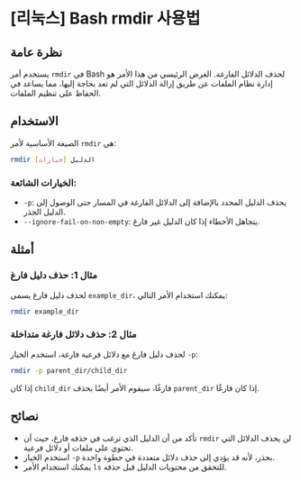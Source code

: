 # [리눅스] Bash rmdir 사용법

## نظرة عامة
يستخدم أمر `rmdir` في Bash لحذف الدلائل الفارغة. الغرض الرئيسي من هذا الأمر هو إدارة نظام الملفات عن طريق إزالة الدلائل التي لم تعد بحاجة إليها، مما يساعد في الحفاظ على تنظيم الملفات.

## الاستخدام
الصيغة الأساسية لأمر `rmdir` هي:

```bash
rmdir [خيارات] الدليل
```

### الخيارات الشائعة:
- `-p`: يحذف الدليل المحدد بالإضافة إلى الدلائل الفارغة في المسار حتى الوصول إلى الدليل الجذر.
- `--ignore-fail-on-non-empty`: يتجاهل الأخطاء إذا كان الدليل غير فارغ.

## أمثلة
### مثال 1: حذف دليل فارغ
لحذف دليل فارغ يسمى `example_dir`، يمكنك استخدام الأمر التالي:

```bash
rmdir example_dir
```

### مثال 2: حذف دلائل فارغة متداخلة
لحذف دليل فارغ مع دلائل فرعية فارغة، استخدم الخيار `-p`:

```bash
rmdir -p parent_dir/child_dir
```
إذا كان `child_dir` فارغًا، سيقوم الأمر أيضًا بحذف `parent_dir` إذا كان فارغًا.

## نصائح
- تأكد من أن الدليل الذي ترغب في حذفه فارغ، حيث أن `rmdir` لن يحذف الدلائل التي تحتوي على ملفات أو دلائل فرعية.
- استخدم الخيار `-p` بحذر، لأنه قد يؤدي إلى حذف دلائل متعددة في خطوة واحدة.
- يمكنك استخدام الأمر `ls` للتحقق من محتويات الدليل قبل حذفه.